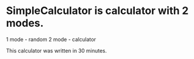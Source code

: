 # SimpleCalculator is calculator with 2 modes.
 1 mode - random 
 2 mode - calculator

This calculator was written in 30 minutes.
